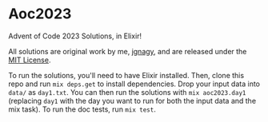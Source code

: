 # Aoc2023

Advent of Code 2023 Solutions, in Elixir!

All solutions are original work by me, [jgnagy](https://github.com/jgnagy), and are released under the [MIT License](LICENSE).

To run the solutions, you'll need to have Elixir installed. Then, clone this repo and run `mix deps.get` to install dependencies. Drop your input data into `data/` as `day1.txt`. You can then run the solutions with `mix aoc2023.day1` (replacing `day1` with the day you want to run for both the input data and the mix task). To run the doc tests, run `mix test`.
